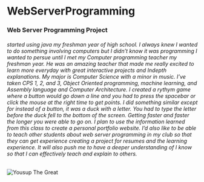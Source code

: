 # WebServerProgramming
### Web Server Programming Project
###### started using java my freshman year of high school. I always knew I wanted to do something involving computers but I didn’t know it was programming I wanted to persue until I met my Computer programming teacher my freshman year. He was an amazing teacher that made me really excited to learn more everyday with great interactive projects and Indepth explanations. My major is Computer Science with a minor in music. I’ve taken CPS 1, 2, and 3, Object Oriented programming, machine learning, and Assembly language and Computer Architecture. I created a rythym game where a button would go down a line and you had to press the spacebar or click the mouse at the right time to get points. I did something similar except for instead of a button, it was a duck with a letter. You had to type the letter before the duck fell to the bottom of the screen. Getting faster and faster the longer you were able to go on. I plan to use the information learned from this class to create a personal portfolio website. I’d also like to be able to teach other students about web server programming in my club so that they can get experience creating a project for resumes and the learning experience. It will also push me to have a deeper understanding of I know so that I can effectively teach and explain to others.
![Yousup The Great](headshot4.jpg)
